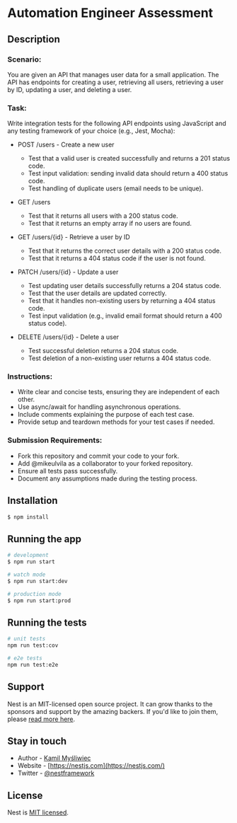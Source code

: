 # Automation Engineer Assessment
## Description
### Scenario:
You are given an API that manages user data for a small application. The API has endpoints for creating a user, retrieving all users, retrieving a user by ID, updating a user, and deleting a user.

### Task:
Write integration tests for the following API endpoints using JavaScript and any testing framework of your choice (e.g., Jest, Mocha):

- POST /users - Create a new user
  - Test that a valid user is created successfully and returns a 201 status code.
  - Test input validation: sending invalid data should return a 400 status code.
  - Test handling of duplicate users (email needs to be unique).

- GET /users
    - Test that it returns all users with a 200 status code.
    - Test that it returns an empty array if no users are found.

- GET /users/{id} - Retrieve a user by ID
  - Test that it returns the correct user details with a 200 status code.
  - Test that it returns a 404 status code if the user is not found.

- PATCH /users/{id} - Update a user
  - Test updating user details successfully returns a 204 status code.
  - Test that the user details are updated correctly.
  - Test that it handles non-existing users by returning a 404 status code.
  - Test input validation (e.g., invalid email format should return a 400 status code).

- DELETE /users/{id} - Delete a user
  - Test successful deletion returns a 204 status code.
  - Test deletion of a non-existing user returns a 404 status code.

### Instructions:
- Write clear and concise tests, ensuring they are independent of each other.
- Use async/await for handling asynchronous operations.
- Include comments explaining the purpose of each test case.
- Provide setup and teardown methods for your test cases if needed.

### Submission Requirements:
- Fork this repository and commit your code to your fork.
- Add @mikeulvila as a collaborator to your forked repository.
- Ensure all tests pass successfully.
- Document any assumptions made during the testing process.

## Installation

```bash
$ npm install
```

## Running the app

```bash
# development
$ npm run start

# watch mode
$ npm run start:dev

# production mode
$ npm run start:prod
```

## Running the tests

```bash
# unit tests
npm run test:cov

# e2e tests
npm run test:e2e
```

## Support

Nest is an MIT-licensed open source project. It can grow thanks to the sponsors and support by the amazing backers. If you'd like to join them, please [read more here](https://docs.nestjs.com/support).

## Stay in touch

- Author - [Kamil Myśliwiec](https://kamilmysliwiec.com)
- Website - [https://nestjs.com](https://nestjs.com/)
- Twitter - [@nestframework](https://twitter.com/nestframework)

## License

Nest is [MIT licensed](LICENSE).
